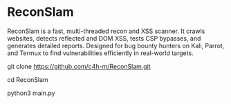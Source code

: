 # ReconSlam
ReconSlam is a fast, multi-threaded recon and XSS scanner. It crawls websites, detects reflected and DOM XSS, tests CSP bypasses, and generates detailed reports. Designed for bug bounty hunters on Kali, Parrot, and Termux to find vulnerabilities efficiently in real-world targets.

git clone https://github.com/c4h-m/ReconSlam.git


cd ReconSlam


python3 main.py
